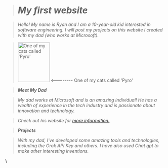 ># *My first website*

>*Hello! My name is Ryan and I am a 10-year-old kid interested in software engineering. I will post my projects on this website I created with my dad (who works at Microsoft).*


> <img src="https://github.com/user-attachments/assets/a98e3ee8-9c3c-401d-a268-ec8c913f61dc" width="100" height="125" alt="One of my cats called 'Pyro'">   <-------- One of my cats called 'Pyro'


 >***Meet My Dad***

>*My dad works at Microsoft and is an amazing individual! He has a wealth of experience in the tech industry and is passionate about innovation and technology.*

>*Check out his website for [more information.](https://zhihua-lai.com/)*
 
 >***Projects***

>*With my dad, I've developed some amazing tools and technologies, including the Grok API Key and others. I have also used Chat gpt to make other interesting inventions.*

\
